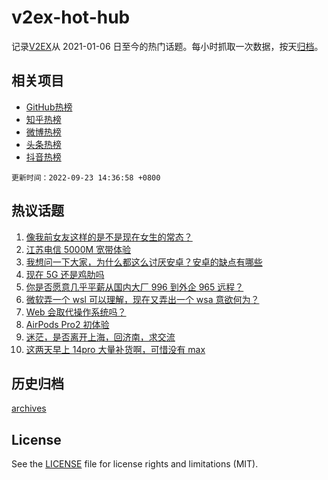 # v2ex-hot-hub

 记录[V2EX](https://www.v2ex.com/)从 2021-01-06 日至今的热门话题。每小时抓取一次数据，按天[归档](archives)。
 
 ## 相关项目

- [GitHub热榜](https://github.com/snaildev/github-hot-hub)
- [知乎热榜](https://github.com/snaildev/zhihu-hot-hub)
- [微博热榜](https://github.com/snaildev/weibo-hot-hub)
- [头条热榜](https://github.com/snaildev/toutiao-hot-hub)
- [抖音热榜](https://github.com/snaildev/douyin-hot-hub)


 `更新时间：2022-09-23 14:36:58 +0800`

## 热议话题

1. [像我前女友这样的是不是现在女生的常态？](https://www.v2ex.com/t/882353)
1. [江苏电信 5000M 宽带体验](https://www.v2ex.com/t/882261)
1. [我想问一下大家，为什么都这么讨厌安卓？安卓的缺点有哪些](https://www.v2ex.com/t/882163)
1. [现在 5G 还是鸡肋吗](https://www.v2ex.com/t/882178)
1. [你是否愿意几乎平薪从国内大厂 996 到外企 965 远程？](https://www.v2ex.com/t/882172)
1. [微软弄一个 wsl 可以理解，现在又弄出一个 wsa 意欲何为？](https://www.v2ex.com/t/882207)
1. [Web 会取代操作系统吗？](https://www.v2ex.com/t/882341)
1. [AirPods Pro2 初体验](https://www.v2ex.com/t/882311)
1. [迷茫，是否离开上海，回济南，求交流](https://www.v2ex.com/t/882291)
1. [这两天早上 14pro 大量补货啊，可惜没有 max](https://www.v2ex.com/t/882284)

## 历史归档

[archives](archives)

## License

See the [LICENSE](LICENSE) file for license rights and limitations (MIT).
